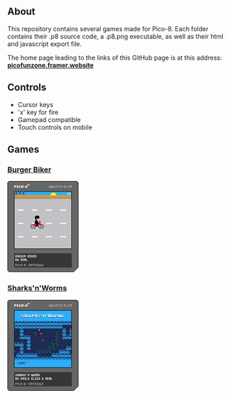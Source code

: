 ## About

This repository contains several games made for Pico-8. Each folder contains their .p8 source code, a .p8.png executable, as well as their html and javascript export file.

The home page leading to the links of this GitHub page is at this address: **[picofunzone.framer.website](https://picofunzone.framer.website/)**

## Controls

- Cursor keys
- 'x' key for fire
- Gamepad compatible
- Touch controls on mobile

## Games

### [Burger Biker](https://realjck.github.io/pico-fun-zone/burger-biker/)

![Burger Biker](./burger-biker/burgerbiker.p8.png)

### [Sharks'n'Worms](https://realjck.github.io/pico-fun-zone/sharks-n-worms/)

![Sharks'n'Worms](./sharks-n-worms/sharks.p8.png)